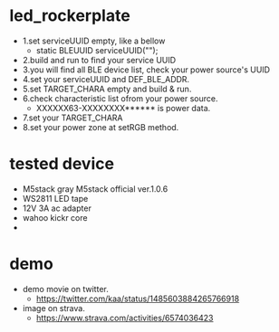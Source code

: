 # led_rockerplate


- 1.set serviceUUID empty, like a bellow
  - static BLEUUID serviceUUID("");
- 2.build and run to find your service UUID
- 3.you will find all BLE device list, check your power source's UUID
- 4.set your serviceUUID and DEF_BLE_ADDR.
- 5.set TARGET_CHARA empty and build & run.
- 6.check characteristic list ofrom your power source.
  - XXXXXX63-XXXXXXXX******  is power data.
- 7.set your TARGET_CHARA
- 8.set your power zone at setRGB method.

# tested device
- M5stack gray
  M5stack official ver.1.0.6
- WS2811 LED tape
- 12V 3A ac adapter
- wahoo kickr core
- 
# demo
- demo movie on twitter.
  - https://twitter.com/kaa/status/1485603884265766918
- image on strava.
  - https://www.strava.com/activities/6574036423

